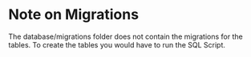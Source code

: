 # Note on Migrations

The database/migrations folder does not contain the migrations for the tables. To create the tables you would have to run the SQL Script.
